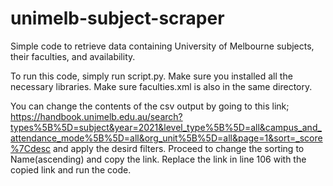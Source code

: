 # unimelb-subject-scraper
Simple code to retrieve data containing University of Melbourne subjects, their faculties, and availability.

To run this code, simply run script.py. Make sure you installed all the necessary libraries.
Make sure faculties.xml is also in the same directory.

You can change the contents of the csv output by going to this link;
https://handbook.unimelb.edu.au/search?types%5B%5D=subject&year=2021&level_type%5B%5D=all&campus_and_attendance_mode%5B%5D=all&org_unit%5B%5D=all&page=1&sort=_score%7Cdesc
and apply the desird filters. Proceed to change the sorting to Name(ascending) and copy the link.
Replace the link in line 106 with the copied link and run the code.
